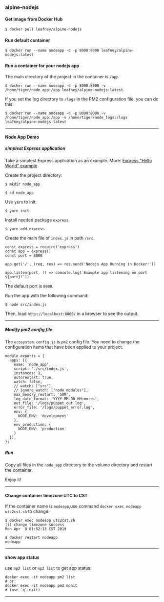 ### alpine-nodejs

#### Get Image from Docker Hub

```
$ docker pull leafney/alpine-nodejs
```

#### Run default container

```
$ docker run --name nodeapp -d -p 8000:8000 leafney/alpine-nodejs:latest
```

#### Run a container for your nodejs app

The main directory of the project in the container is `/app`.

```
$ docker run --name nodeapp -d -p 8000:8000 -v /home/tiger/node_app:/app leafney/alpine-nodejs:latest
```

If you set the log directory to `/logs` in the PM2 configuration file, you can do this:

```
$ docker run --name nodeapp -d -p 8000:8000 -v /home/tiger/node_app:/app -v /home/tiger/node_logs:/logs leafney/alpine-nodejs:latest
```

***

#### Node App Demo

##### simplest Express application

Take a simplest Express application as an example. More: [Express "Hello World" example](https://expressjs.com/en/starter/hello-world.html)

Create the project directory:

```
$ mkdir node_app

$ cd node_app
```

Use `yarn` to init:

```
$ yarn init
```

Install needed package `express`.

```
$ yarn add express
```

Create the main file of `index.js` in path `/src`.

```
const express = require('express')
const app = express()
const port = 8000

app.get('/', (req, res) => res.send('Nodejs App Running in Docker!'))

app.listen(port, () => console.log(`Example app listening on port ${port}!`))
```

The default port is `8000`.

Run the app with the following command:

```
$ node src/index.js
```

Then, load `http://localhost:8000/` in a browser to see the output.

*****

##### Modify pm2 config file

The `ecosystem.config.js` is `pm2` config file. You need to change the configuration items that have been applied to your project.

```
module.exports = {
  apps: [{
    name: 'node_app',
    script: './src/index.js',
    instances: 1,
    autorestart: true,
    watch: false,
    // watch: ["src"],
    // ignore_watch: ["node_modules"],
    max_memory_restart: '50M',
    log_date_format: 'YYYY-MM-DD HH:mm:ss',
    out_file: '/logs/puppet_out.log',
    error_file: '/logs/puppet_error.log',
    env: {
      NODE_ENV: 'development'
    },
    env_production: {
      NODE_ENV: 'production'
    }
  }],
};
```

##### Run

Copy all files in the `node_app` directory to the volume directory and restart the container.

Enjoy it!

*****

#### Change container timezone UTC to CST

If the container name is `nodeapp`,use command `docker exec nodeapp utc2cst.sh` to change:

```
$ docker exec nodeapp utc2cst.sh
[i] change timezone success
Mon Apr  8 01:52:13 CST 2019

$ docker restart nodeapp
nodeapp
```

*****

#### show app status

use `mp2 list` or `mp2 list` to get app status:

```
docker exec -it nodeapp pm2 list
# or:
docker exec -it nodeapp pm2 monit
# (use `q` exit)
```
*****
